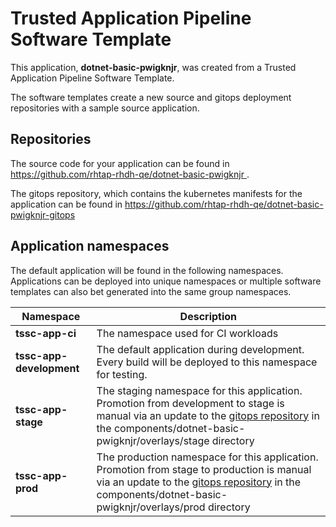 # Trusted Application Pipeline Software Template

This application, **dotnet-basic-pwigknjr**, was created from a Trusted Application Pipeline Software Template.

The software templates create a new source and gitops deployment repositories with a sample source application. 

## Repositories

The source code for your application can be found in [https://github.com/rhtap-rhdh-qe/dotnet-basic-pwigknjr ](https://github.com/rhtap-rhdh-qe/dotnet-basic-pwigknjr ).
 
The gitops repository, which contains the kubernetes manifests for the application can be found in 
[https://github.com/rhtap-rhdh-qe/dotnet-basic-pwigknjr-gitops ](https://github.com/rhtap-rhdh-qe/dotnet-basic-pwigknjr-gitops ) 

## Application namespaces 

The default application will be found in the following namespaces. Applications can be deployed into unique namespaces or multiple software templates can also bet generated into the same group namespaces.  

|  Namespace   |  Description   |  
| -------- | -------- |
| **tssc-app-ci** | The namespace used for CI workloads |
| **tssc-app-development** | The default application during development. Every build will be deployed to this namespace for testing. |
| **tssc-app-stage** | The staging namespace for this application. Promotion from development to stage is manual via an update to the [gitops repository](https://github.com/rhtap-rhdh-qe/dotnet-basic-pwigknjr-gitops ) in the components/dotnet-basic-pwigknjr/overlays/stage directory |
| **tssc-app-prod** | The production namespace for this application. Promotion from stage to production is manual via an update to the [gitops repository](https://github.com/rhtap-rhdh-qe/dotnet-basic-pwigknjr-gitops ) in the components/dotnet-basic-pwigknjr/overlays/prod directory |